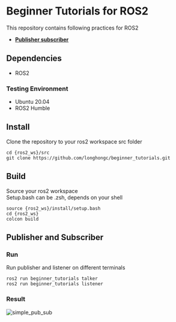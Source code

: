 # Beginner Tutorials for ROS2
This repository contains following practices for ROS2
- [**Publisher subscriber**](#publisher-and-subscriber)  

## Dependencies
- ROS2 

### Testing Environment
- Ubuntu 20.04
- ROS2 Humble

## Install
Clone the repository to your ros2 workspace src folder
```
cd {ros2_ws}/src
git clone https://github.com/longhongc/beginner_tutorials.git
```

## Build
Source your ros2 workspace  
Setup.bash can be .zsh, depends on your shell
```
source {ros2_ws}/install/setup.bash 
cd {ros2_ws}
colcon build
```

## Publisher and Subscriber
### Run

Run publisher and listener on different terminals
```
ros2 run beginner_tutorials talker
ros2 run beginner_tutorials listener
```
### Result
![simple_pub_sub](https://user-images.githubusercontent.com/28807825/200461430-fd63491a-4e3d-4c6a-a7dc-0f1cc3ca5a7b.png)
